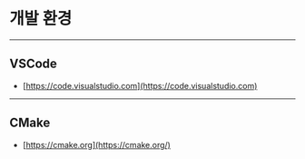 # 개발 환경

---

## VSCode

- [https://code.visualstudio.com](https://code.visualstudio.com)

---

## CMake

- [https://cmake.org](https://cmake.org/)

